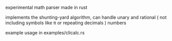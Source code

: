 
experimental math parser made in rust

implements the shunting-yard algorithm, can handle unary and rational ( not including symbols like π or repeating decimals ) numbers

example usage in examples/clicalc.rs
